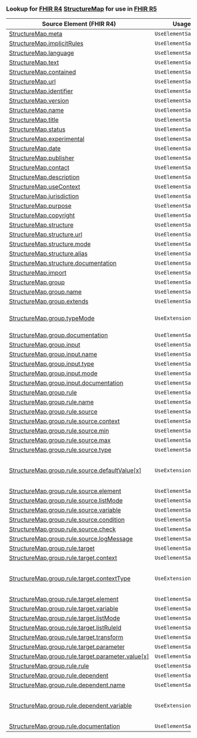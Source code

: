 ### Lookup for [FHIR R4](https://hl7.org/fhir/R4/) [StructureMap](https://hl7.org/fhir/R4/StructureMap.html) for use in [FHIR R5](https://hl7.org/fhir/R5/)

| Source Element (FHIR R4) | Usage | Target |
| -------------- | ----- | ------ |
| [StructureMap.meta](https://hl7.org/fhir/R4/StructureMap.html#resource) | `UseElementSameName` | [StructureMap.meta](https://hl7.org/fhir/R5/StructureMap.html#resource) |
| [StructureMap.implicitRules](https://hl7.org/fhir/R4/StructureMap.html#resource) | `UseElementSameName` | [StructureMap.implicitRules](https://hl7.org/fhir/R5/StructureMap.html#resource) |
| [StructureMap.language](https://hl7.org/fhir/R4/StructureMap.html#resource) | `UseElementSameName` | [StructureMap.language](https://hl7.org/fhir/R5/StructureMap.html#resource) |
| [StructureMap.text](https://hl7.org/fhir/R4/StructureMap.html#resource) | `UseElementSameName` | [StructureMap.text](https://hl7.org/fhir/R5/StructureMap.html#resource) |
| [StructureMap.contained](https://hl7.org/fhir/R4/StructureMap.html#resource) | `UseElementSameName` | [StructureMap.contained](https://hl7.org/fhir/R5/StructureMap.html#resource) |
| [StructureMap.url](https://hl7.org/fhir/R4/StructureMap.html#resource) | `UseElementSameName` | [StructureMap.url](https://hl7.org/fhir/R5/StructureMap.html#resource) |
| [StructureMap.identifier](https://hl7.org/fhir/R4/StructureMap.html#resource) | `UseElementSameName` | [StructureMap.identifier](https://hl7.org/fhir/R5/StructureMap.html#resource) |
| [StructureMap.version](https://hl7.org/fhir/R4/StructureMap.html#resource) | `UseElementSameName` | [StructureMap.version](https://hl7.org/fhir/R5/StructureMap.html#resource) |
| [StructureMap.name](https://hl7.org/fhir/R4/StructureMap.html#resource) | `UseElementSameName` | [StructureMap.name](https://hl7.org/fhir/R5/StructureMap.html#resource) |
| [StructureMap.title](https://hl7.org/fhir/R4/StructureMap.html#resource) | `UseElementSameName` | [StructureMap.title](https://hl7.org/fhir/R5/StructureMap.html#resource) |
| [StructureMap.status](https://hl7.org/fhir/R4/StructureMap.html#resource) | `UseElementSameName` | [StructureMap.status](https://hl7.org/fhir/R5/StructureMap.html#resource) |
| [StructureMap.experimental](https://hl7.org/fhir/R4/StructureMap.html#resource) | `UseElementSameName` | [StructureMap.experimental](https://hl7.org/fhir/R5/StructureMap.html#resource) |
| [StructureMap.date](https://hl7.org/fhir/R4/StructureMap.html#resource) | `UseElementSameName` | [StructureMap.date](https://hl7.org/fhir/R5/StructureMap.html#resource) |
| [StructureMap.publisher](https://hl7.org/fhir/R4/StructureMap.html#resource) | `UseElementSameName` | [StructureMap.publisher](https://hl7.org/fhir/R5/StructureMap.html#resource) |
| [StructureMap.contact](https://hl7.org/fhir/R4/StructureMap.html#resource) | `UseElementSameName` | [StructureMap.contact](https://hl7.org/fhir/R5/StructureMap.html#resource) |
| [StructureMap.description](https://hl7.org/fhir/R4/StructureMap.html#resource) | `UseElementSameName` | [StructureMap.description](https://hl7.org/fhir/R5/StructureMap.html#resource) |
| [StructureMap.useContext](https://hl7.org/fhir/R4/StructureMap.html#resource) | `UseElementSameName` | [StructureMap.useContext](https://hl7.org/fhir/R5/StructureMap.html#resource) |
| [StructureMap.jurisdiction](https://hl7.org/fhir/R4/StructureMap.html#resource) | `UseElementSameName` | [StructureMap.jurisdiction](https://hl7.org/fhir/R5/StructureMap.html#resource) |
| [StructureMap.purpose](https://hl7.org/fhir/R4/StructureMap.html#resource) | `UseElementSameName` | [StructureMap.purpose](https://hl7.org/fhir/R5/StructureMap.html#resource) |
| [StructureMap.copyright](https://hl7.org/fhir/R4/StructureMap.html#resource) | `UseElementSameName` | [StructureMap.copyright](https://hl7.org/fhir/R5/StructureMap.html#resource) |
| [StructureMap.structure](https://hl7.org/fhir/R4/StructureMap.html#resource) | `UseElementSameName` | [StructureMap.structure](https://hl7.org/fhir/R5/StructureMap.html#resource) |
| [StructureMap.structure.url](https://hl7.org/fhir/R4/StructureMap.html#resource) | `UseElementSameName` | [StructureMap.structure.url](https://hl7.org/fhir/R5/StructureMap.html#resource) |
| [StructureMap.structure.mode](https://hl7.org/fhir/R4/StructureMap.html#resource) | `UseElementSameName` | [StructureMap.structure.mode](https://hl7.org/fhir/R5/StructureMap.html#resource) |
| [StructureMap.structure.alias](https://hl7.org/fhir/R4/StructureMap.html#resource) | `UseElementSameName` | [StructureMap.structure.alias](https://hl7.org/fhir/R5/StructureMap.html#resource) |
| [StructureMap.structure.documentation](https://hl7.org/fhir/R4/StructureMap.html#resource) | `UseElementSameName` | [StructureMap.structure.documentation](https://hl7.org/fhir/R5/StructureMap.html#resource) |
| [StructureMap.import](https://hl7.org/fhir/R4/StructureMap.html#resource) | `UseElementSameName` | [StructureMap.import](https://hl7.org/fhir/R5/StructureMap.html#resource) |
| [StructureMap.group](https://hl7.org/fhir/R4/StructureMap.html#resource) | `UseElementSameName` | [StructureMap.group](https://hl7.org/fhir/R5/StructureMap.html#resource) |
| [StructureMap.group.name](https://hl7.org/fhir/R4/StructureMap.html#resource) | `UseElementSameName` | [StructureMap.group.name](https://hl7.org/fhir/R5/StructureMap.html#resource) |
| [StructureMap.group.extends](https://hl7.org/fhir/R4/StructureMap.html#resource) | `UseElementSameName` | [StructureMap.group.extends](https://hl7.org/fhir/R5/StructureMap.html#resource) |
| [StructureMap.group.typeMode](https://hl7.org/fhir/R4/StructureMap.html#resource) | `UseExtension` | [http://hl7.org/fhir/4.0/StructureDefinition/extension-StructureMap.group.typeMode](StructureDefinition-ext-R4-StructureMap.gr.typeMode.html) |
| [StructureMap.group.documentation](https://hl7.org/fhir/R4/StructureMap.html#resource) | `UseElementSameName` | [StructureMap.group.documentation](https://hl7.org/fhir/R5/StructureMap.html#resource) |
| [StructureMap.group.input](https://hl7.org/fhir/R4/StructureMap.html#resource) | `UseElementSameName` | [StructureMap.group.input](https://hl7.org/fhir/R5/StructureMap.html#resource) |
| [StructureMap.group.input.name](https://hl7.org/fhir/R4/StructureMap.html#resource) | `UseElementSameName` | [StructureMap.group.input.name](https://hl7.org/fhir/R5/StructureMap.html#resource) |
| [StructureMap.group.input.type](https://hl7.org/fhir/R4/StructureMap.html#resource) | `UseElementSameName` | [StructureMap.group.input.type](https://hl7.org/fhir/R5/StructureMap.html#resource) |
| [StructureMap.group.input.mode](https://hl7.org/fhir/R4/StructureMap.html#resource) | `UseElementSameName` | [StructureMap.group.input.mode](https://hl7.org/fhir/R5/StructureMap.html#resource) |
| [StructureMap.group.input.documentation](https://hl7.org/fhir/R4/StructureMap.html#resource) | `UseElementSameName` | [StructureMap.group.input.documentation](https://hl7.org/fhir/R5/StructureMap.html#resource) |
| [StructureMap.group.rule](https://hl7.org/fhir/R4/StructureMap.html#resource) | `UseElementSameName` | [StructureMap.group.rule](https://hl7.org/fhir/R5/StructureMap.html#resource) |
| [StructureMap.group.rule.name](https://hl7.org/fhir/R4/StructureMap.html#resource) | `UseElementSameName` | [StructureMap.group.rule.name](https://hl7.org/fhir/R5/StructureMap.html#resource) |
| [StructureMap.group.rule.source](https://hl7.org/fhir/R4/StructureMap.html#resource) | `UseElementSameName` | [StructureMap.group.rule.source](https://hl7.org/fhir/R5/StructureMap.html#resource) |
| [StructureMap.group.rule.source.context](https://hl7.org/fhir/R4/StructureMap.html#resource) | `UseElementSameName` | [StructureMap.group.rule.source.context](https://hl7.org/fhir/R5/StructureMap.html#resource) |
| [StructureMap.group.rule.source.min](https://hl7.org/fhir/R4/StructureMap.html#resource) | `UseElementSameName` | [StructureMap.group.rule.source.min](https://hl7.org/fhir/R5/StructureMap.html#resource) |
| [StructureMap.group.rule.source.max](https://hl7.org/fhir/R4/StructureMap.html#resource) | `UseElementSameName` | [StructureMap.group.rule.source.max](https://hl7.org/fhir/R5/StructureMap.html#resource) |
| [StructureMap.group.rule.source.type](https://hl7.org/fhir/R4/StructureMap.html#resource) | `UseElementSameName` | [StructureMap.group.rule.source.type](https://hl7.org/fhir/R5/StructureMap.html#resource) |
| [StructureMap.group.rule.source.defaultValue[x]](https://hl7.org/fhir/R4/StructureMap.html#resource) | `UseExtension` | [http://hl7.org/fhir/4.0/StructureDefinition/extension-StructureMap.group.rule.source.defaultValue](StructureDefinition-ext-R4-StructureMap.gr.ru.so.defaultValue.html) |
| [StructureMap.group.rule.source.element](https://hl7.org/fhir/R4/StructureMap.html#resource) | `UseElementSameName` | [StructureMap.group.rule.source.element](https://hl7.org/fhir/R5/StructureMap.html#resource) |
| [StructureMap.group.rule.source.listMode](https://hl7.org/fhir/R4/StructureMap.html#resource) | `UseElementSameName` | [StructureMap.group.rule.source.listMode](https://hl7.org/fhir/R5/StructureMap.html#resource) |
| [StructureMap.group.rule.source.variable](https://hl7.org/fhir/R4/StructureMap.html#resource) | `UseElementSameName` | [StructureMap.group.rule.source.variable](https://hl7.org/fhir/R5/StructureMap.html#resource) |
| [StructureMap.group.rule.source.condition](https://hl7.org/fhir/R4/StructureMap.html#resource) | `UseElementSameName` | [StructureMap.group.rule.source.condition](https://hl7.org/fhir/R5/StructureMap.html#resource) |
| [StructureMap.group.rule.source.check](https://hl7.org/fhir/R4/StructureMap.html#resource) | `UseElementSameName` | [StructureMap.group.rule.source.check](https://hl7.org/fhir/R5/StructureMap.html#resource) |
| [StructureMap.group.rule.source.logMessage](https://hl7.org/fhir/R4/StructureMap.html#resource) | `UseElementSameName` | [StructureMap.group.rule.source.logMessage](https://hl7.org/fhir/R5/StructureMap.html#resource) |
| [StructureMap.group.rule.target](https://hl7.org/fhir/R4/StructureMap.html#resource) | `UseElementSameName` | [StructureMap.group.rule.target](https://hl7.org/fhir/R5/StructureMap.html#resource) |
| [StructureMap.group.rule.target.context](https://hl7.org/fhir/R4/StructureMap.html#resource) | `UseElementSameName` | [StructureMap.group.rule.target.context](https://hl7.org/fhir/R5/StructureMap.html#resource) |
| [StructureMap.group.rule.target.contextType](https://hl7.org/fhir/R4/StructureMap.html#resource) | `UseExtension` | [http://hl7.org/fhir/4.0/StructureDefinition/extension-StructureMap.group.rule.target.contextType](StructureDefinition-ext-R4-StructureMap.gr.ru.ta.contextType.html) |
| [StructureMap.group.rule.target.element](https://hl7.org/fhir/R4/StructureMap.html#resource) | `UseElementSameName` | [StructureMap.group.rule.target.element](https://hl7.org/fhir/R5/StructureMap.html#resource) |
| [StructureMap.group.rule.target.variable](https://hl7.org/fhir/R4/StructureMap.html#resource) | `UseElementSameName` | [StructureMap.group.rule.target.variable](https://hl7.org/fhir/R5/StructureMap.html#resource) |
| [StructureMap.group.rule.target.listMode](https://hl7.org/fhir/R4/StructureMap.html#resource) | `UseElementSameName` | [StructureMap.group.rule.target.listMode](https://hl7.org/fhir/R5/StructureMap.html#resource) |
| [StructureMap.group.rule.target.listRuleId](https://hl7.org/fhir/R4/StructureMap.html#resource) | `UseElementSameName` | [StructureMap.group.rule.target.listRuleId](https://hl7.org/fhir/R5/StructureMap.html#resource) |
| [StructureMap.group.rule.target.transform](https://hl7.org/fhir/R4/StructureMap.html#resource) | `UseElementSameName` | [StructureMap.group.rule.target.transform](https://hl7.org/fhir/R5/StructureMap.html#resource) |
| [StructureMap.group.rule.target.parameter](https://hl7.org/fhir/R4/StructureMap.html#resource) | `UseElementSameName` | [StructureMap.group.rule.target.parameter](https://hl7.org/fhir/R5/StructureMap.html#resource) |
| [StructureMap.group.rule.target.parameter.value[x]](https://hl7.org/fhir/R4/StructureMap.html#resource) | `UseElementSameName` | [StructureMap.group.rule.target.parameter.value[x]](https://hl7.org/fhir/R5/StructureMap.html#resource) |
| [StructureMap.group.rule.rule](https://hl7.org/fhir/R4/StructureMap.html#resource) | `UseElementSameName` | [StructureMap.group.rule.rule](https://hl7.org/fhir/R5/StructureMap.html#resource) |
| [StructureMap.group.rule.dependent](https://hl7.org/fhir/R4/StructureMap.html#resource) | `UseElementSameName` | [StructureMap.group.rule.dependent](https://hl7.org/fhir/R5/StructureMap.html#resource) |
| [StructureMap.group.rule.dependent.name](https://hl7.org/fhir/R4/StructureMap.html#resource) | `UseElementSameName` | [StructureMap.group.rule.dependent.name](https://hl7.org/fhir/R5/StructureMap.html#resource) |
| [StructureMap.group.rule.dependent.variable](https://hl7.org/fhir/R4/StructureMap.html#resource) | `UseExtension` | [http://hl7.org/fhir/4.0/StructureDefinition/extension-StructureMap.group.rule.dependent.variable](StructureDefinition-ext-R4-StructureMap.gr.ru.de.variable.html) |
| [StructureMap.group.rule.documentation](https://hl7.org/fhir/R4/StructureMap.html#resource) | `UseElementSameName` | [StructureMap.group.rule.documentation](https://hl7.org/fhir/R5/StructureMap.html#resource) |
